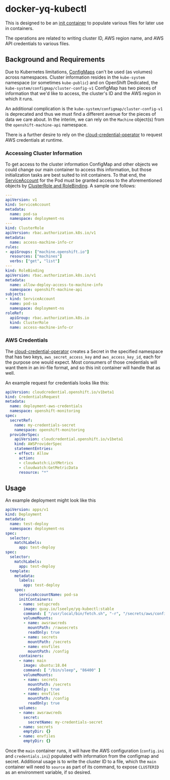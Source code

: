# docker-yq-kubectl

This is designed to be an [init container](https://kubernetes.io/docs/concepts/workloads/pods/init-containers/) to populate various files for later use in containers.

The operations are related to writing cluster ID, AWS region name, and AWS API credentials to various files.

## Background and Requirements

Due to Kubernetes limitations, [ConfigMaps](https://kubernetes.io/docs/tasks/configure-pod-container/configure-pod-configmap/) can't be used (as volumes) across namespaces. Cluster information resides in the `kube-system` namespace (or sometimes `kube-public`) and on OpenShift Dedicated, the `kube-system/configmap/cluster-config-v1` ConfigMap has two pieces of information that we'd like to access, the cluster's ID and the AWS region in which it runs.

An additional complication is the `kube-system/configmap/cluster-config-v1` is deprecated and thus we must find a different avenue for the pieces of data we care about. In the interim, we can rely on the `Machine` object(s) from the `openshift-machine-api` namespace.

There is a further desire to rely on the [cloud-credential-operator](https://github.com/openshift/cloud-credential-operator) to request AWS credentials at runtime.

### Accessing Cluster Information

To get access to the cluster information ConfigMap and other objects we could change our main container to access this information, but those initialization tasks are best suited to init containers. To that end, the [ServiceAccount](https://kubernetes.io/docs/tasks/configure-pod-container/configure-service-account/) for the Pod must be granted access to the aforementioned objects by [ClusterRole and RoleBinding](https://kubernetes.io/docs/reference/access-authn-authz/rbac/). A sample one follows:

```yaml
---
apiVersion: v1
kind: ServiceAccount
metadata:
  name: pod-sa
  namespace: deployment-ns
---
kind: ClusterRole
apiVersion: rbac.authorization.k8s.io/v1
metadata:
  name: access-machine-info-cr
rules:
- apiGroups: ["machine.openshift.io"]
  resources: ["machines"]
  verbs: ["get", "list"]
---
kind: RoleBinding
apiVersion: rbac.authorization.k8s.io/v1
metadata:
  name: allow-deploy-access-to-machine-info
  namespace: openshift-machine-api
subjects:
- kind: ServiceAccount
  name: pod-sa
  namespace: deployment-ns
roleRef:
  apiGroup: rbac.authorization.k8s.io
  kind: ClusterRole
  name: access-machine-info-cr
```

### AWS Credentials

The [cloud-credential-operator](https://github.com/openshift/cloud-credential-operator) creates a Secret in the specified namespace that has two keys, `aws_secret_access_key` and `aws_access_key_id`, each for the purpose one would expect. Most consumers of those credentials will want them in an ini-file format, and so this init container will handle that as well.

An example request for credentials looks like this:

```yaml
apiVersion: cloudcredential.openshift.io/v1beta1
kind: CredentialsRequest
metadata:
  name: deployment-aws-credentials
  namespace: openshift-monitoring
spec:
  secretRef:
    name: my-credentials-secret
    namespace: openshift-monitoring
  providerSpec:
    apiVersion: cloudcredential.openshift.io/v1beta1
    kind: AWSProviderSpec
    statementEntries:
    - effect: Allow
      action:
      - cloudwatch:ListMetrics
      - cloudwatch:GetMetricData
      resource: "*"
```

## Usage

An example deployment might look like this

```yaml
apiVersion: apps/v1
kind: Deployment
metadata:
  name: test-deploy
  namespace: deployment-ns
spec:
  selector:
    matchLabels:
      app: test-deploy
spec:
  selector:
    matchLabels:
      app: test-deploy
  template:
    metadata:
      labels:
        app: test-deploy
    spec:
      serviceAccountName: pod-sa
      initContainers:
      - name: setupcreds
        image: quay.io/lseelye/yq-kubectl:stable
        command: [ "/usr/local/bin/fetch.sh", "-r", "/secrets/aws/config.ini", "-a", "/rawsecrets/aws_access_key_id", "-A", "/rawsecrets/aws_secret_access_key", "-o", "/secrets/aws/credentials.ini" ]
        volumeMounts:
        - name: awsrawcreds
          mountPath: /rawsecrets
          readOnly: true
        - name: secrets
          mountPath: /secrets
        - name: envfiles
          mountPath: /config
      containers:
      - name: main
        image: ubuntu:18.04
        command: [ "/bin/sleep", "86400" ]
        volumeMounts:
        - name: secrets
          mountPath: /secrets
          readOnly: true
        - name: envfiles
          mountPath: /config
          readOnly: true
      volumes:
      - name: awsrawcreds
        secret:
          secretName: my-credentials-secret
      - name: secrets
        emptyDir: {}
      - name: envfiles
        emptyDir: {}
```

Once the `main` container runs, it will have the AWS configuration (`config.ini` and `credentials.ini`) populated with information from the configmap and secret. Additional usage is to write the cluster ID to a file, which the `main` container will need to `source` as part of its command, to expose `CLUSTERID` as an environment variable, if so desired.
